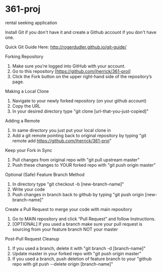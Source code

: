# 361-proj
rental seeking application

Install Git if you don't have it and create a Github account if you don't have one.  

Quick Git Guide Here: http://rogerdudler.github.io/git-guide/

Forking Repository
1.	Make sure you’re logged into GitHub with your account.
2.	Go to this repository [https://github.com/jherrick/361-proj]
3.	Click the Fork button on the upper right-hand side of the repository’s page.

Making a Local Clone
1.	Navigate to your newly forked repository (on your github account)
2.	Copy the URL
3.	In your desired directory type "git clone [url-that-you-just-copied]"

Adding a Remote
1.	In same directory you just put your local clone in
2.	Add a git remote pointing back to original repository by typing "git remote add https://github.com/jherrick/361-proj"

Keep your Fork in Sync
1.	Pull changes from original repo with "git pull upstream master"
2.	Push these changes to YOUR forked repo with "git push origin master"

Optional (Safe) Feature Branch Method
1.	In directory type "git checkout -b [new-branch-name]"
2.	Write your code
3.	Push changes in branch back to github by typing "git push origin [new-branch-name]"

Create a Pull Request to merge your code with main repository
1.  Go to MAIN repository and click “Pull Request” and follow Instructions.
2.  [OPTIONAL]  If you used a branch make sure your pull request is sourcing from your feature branch NOT your master

Post-Pull Request Cleanup
1.	If you used a branch, delete it with "git branch -d [branch-name]"
2.	Update master in your forked repo with "git push origin master"
3.	If you used a branch, push deletion of feature branch to your "github repo with git push --delete origin [branch-name]"
